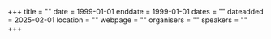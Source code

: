 +++
title = ""
date = 1999-01-01
enddate = 1999-01-01
dates = ""
dateadded = 2025-02-01
location = ""
webpage = ""
organisers = ""
speakers = ""
+++
